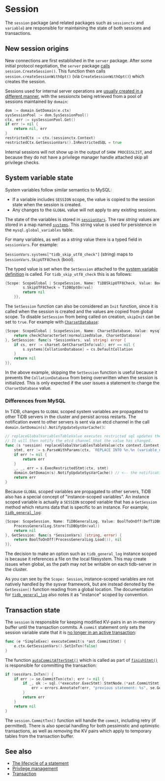 # Session

The `session` package (and related packages such as `sessionctx` and `variable`) are responsible for maintaining the state of both sessions and transactions.

## New session origins

New connections are first established in the `server` package. After some initial protocol negotiation, the `server` package [calls](https://github.com/pingcap/tidb/blob/246c59d5c926780235dd25aef27c469ffe376e21/server/driver_tidb.go#L181-L186) `session.CreateSession()`. This function then calls `session.createSessionWithOpt()` (via `CreateSessionWithOpt()`) which creates the session.

Sessions used for internal server operations are [usually created in a different manner](https://github.com/pingcap/tidb/blob/649ed6abc9790cfdd2a17065118379d8abcc7595/executor/simple.go#L83-L93), with the sessionctx being retrieved from a pool of sessions maintained by `domain`:
```go
dom := domain.GetDomain(e.ctx)
sysSessionPool := dom.SysSessionPool()
ctx, err := sysSessionPool.Get()
if err != nil {
    return nil, err
}
restrictedCtx := ctx.(sessionctx.Context)
restrictedCtx.GetSessionVars().InRestrictedSQL = true
```

Internal sessions will not show up in the output of `SHOW PROCESSLIST`, and because they do not have a privilege manager handle attached skip all privilege checks.

## System variable state

System variables follow similar semantics to MySQL:
- If a variable includes `SESSION` scope, the value is copied to the session state when the session is created.
- Any changes to the `GLOBAL` value will not apply to any existing sessions.

The state of the variables is stored in [`sessionVars`](https://github.com/pingcap/tidb/blob/246c59d5c926780235dd25aef27c469ffe376e21/sessionctx/variable/session.go#L432-L958). The raw _string_ values are stored in a map named [`systems`](https://github.com/pingcap/tidb/blob/246c59d5c926780235dd25aef27c469ffe376e21/sessionctx/variable/session.go#L449-L450). This string value is used for persistence in the `mysql.global_variables` table.

For many variables, as well as a _string_ value there is a typed field in `sessionVars`. For example:

`SessionVars.systems["tidb_skip_utf8_check"]` (string) maps to `SessionVars.SkipUTF8Check` (bool).

The typed value is set when the `SetSession` attached to the [system variable definition](https://github.com/pingcap/tidb/blob/246c59d5c926780235dd25aef27c469ffe376e21/sessionctx/variable/sysvar.go#L1029-L1032) is called. For `tidb_skip_utf8_check` this is as follows:

```go
{Scope: ScopeGlobal | ScopeSession, Name: TiDBSkipUTF8Check, Value: BoolToOnOff(DefSkipUTF8Check), Type: TypeBool, SetSession: func(s *SessionVars, val string) error {
		s.SkipUTF8Check = TiDBOptOn(val)
		return nil
	}},
```

The `SetSession` function can also be considered an `Init` function, since it is called when the session is created and the values are copied from global scope. To disable `SetSession` from being called on creation, `skipInit` can be set to `true`. For example with [`CharsetDatabase`](https://github.com/pingcap/tidb/blob/246c59d5c926780235dd25aef27c469ffe376e21/sessionctx/variable/sysvar.go#L745-L752):

```go
{Scope: ScopeGlobal | ScopeSession, Name: CharsetDatabase, Value: mysql.DefaultCharset, skipInit: true, Validation: func(vars *SessionVars, normalizedValue string, originalValue string, scope ScopeFlag) (string, error) {
    return checkCharacterSet(normalizedValue, CharsetDatabase)
}, SetSession: func(s *SessionVars, val string) error {
	if cs, err := charset.GetCharsetInfo(val); err == nil {
		s.systems[CollationDatabase] = cs.DefaultCollation
	}
	return nil
}},
```

In the above example, skipping the `SetSession` function is useful because it prevents the `CollationDatabase` from being overwritten when the session is initialized. This is only expected if the user issues a statement to change the `CharsetDatabase` value.

### Differences from MySQL

In TiDB, changes to `GLOBAL` scoped system variables are propagated to other TiDB servers in the cluster and persist across restarts. The notification event to other servers is sent via an etcd channel in the call `domain.GetDomain(s).NotifyUpdateSysVarCache()`:

```go
// replaceGlobalVariablesTableValue executes restricted sql updates the variable value
// It will then notify the etcd channel that the value has changed.
func (s *session) replaceGlobalVariablesTableValue(ctx context.Context, varName, val string) error {
	stmt, err := s.ParseWithParams(ctx, `REPLACE INTO %n.%n (variable_name, variable_value) VALUES (%?, %?)`, mysql.SystemDB, mysql.GlobalVariablesTable, varName, val)
	if err != nil {
		return err
	}
	_, _, err = s.ExecRestrictedStmt(ctx, stmt)
	domain.GetDomain(s).NotifyUpdateSysVarCache() // <-- the notification happens here
	return err
}
```

Because `GLOBAL` scoped variables are propagated to other servers, TiDB also has a special concept of "instance-scoped variables". An instance scoped variable is actually a `SESSION` scoped variable that has a `GetSession` method which returns data that is specific to an instance. For example, [`tidb_general_log`](https://github.com/pingcap/tidb/blob/246c59d5c926780235dd25aef27c469ffe376e21/sessionctx/variable/sysvar.go#L1315-L1321):

```go
{Scope: ScopeSession, Name: TiDBGeneralLog, Value: BoolToOnOff(DefTiDBGeneralLog), Type: TypeBool, skipInit: true, SetSession: func(s *SessionVars, val string) error {
	ProcessGeneralLog.Store(TiDBOptOn(val))
	return nil
}, GetSession: func(s *SessionVars) (string, error) {
	return BoolToOnOff(ProcessGeneralLog.Load()), nil
}},
```

The decision to make an option such as `tidb_general_log` instance scoped is because it references a file on the local filesystem. This may create issues when global, as the path may not be writable on each tidb-server in the cluster.

As you can see by the `Scope: Session`, instance-scoped variables are not natively handled by the sysvar framework, but are instead denoted by the `GetSession()` function reading from a global location. The documentation for [`tidb_general_log`](https://docs.pingcap.com/tidb/dev/system-variables#tidb_general_log) also notes it as "instance" scoped by convention.

## Transaction state

The `session` is responsible for keeping modified KV-pairs in an in-memory buffer until the transaction commits. A `commit` statement only sets the session variable state that it is [no longer in an active transaction](https://github.com/pingcap/tidb/blob/246c59d5c926780235dd25aef27c469ffe376e21/executor/simple.go#L701-L703):

```go
func (e *SimpleExec) executeCommit(s *ast.CommitStmt) {
	e.ctx.GetSessionVars().SetInTxn(false)
}
```

The function [`autoCommitAfterStmt()`](https://github.com/pingcap/tidb/blob/246c59d5c926780235dd25aef27c469ffe376e21/session/tidb.go#L242-L267) which is called as part of [`finishStmt()`](https://github.com/pingcap/tidb/blob/246c59d5c926780235dd25aef27c469ffe376e21/session/tidb.go#L207-L224) is responsible for committing the transaction:

```go
if !sessVars.InTxn() {
	if err := se.CommitTxn(ctx); err != nil {
		if _, ok := sql.(*executor.ExecStmt).StmtNode.(*ast.CommitStmt); ok {
			err = errors.Annotatef(err, "previous statement: %s", se.GetSessionVars().PrevStmt)
		}
		return err
	}
	return nil
}
```

The `session.CommitTxn()` function will handle the `commit`, including retry (if permitted). There is also special handling for both pessimistic and optimistic transactions, as well as removing the KV pairs which apply to temporary tables from the transaction buffer.

## See also

- [The lifecycle of a statement](the-lifecycle-of-a-statement.md)
- [Privilege management](privilege.md)
- [Transaction](transaction.md)